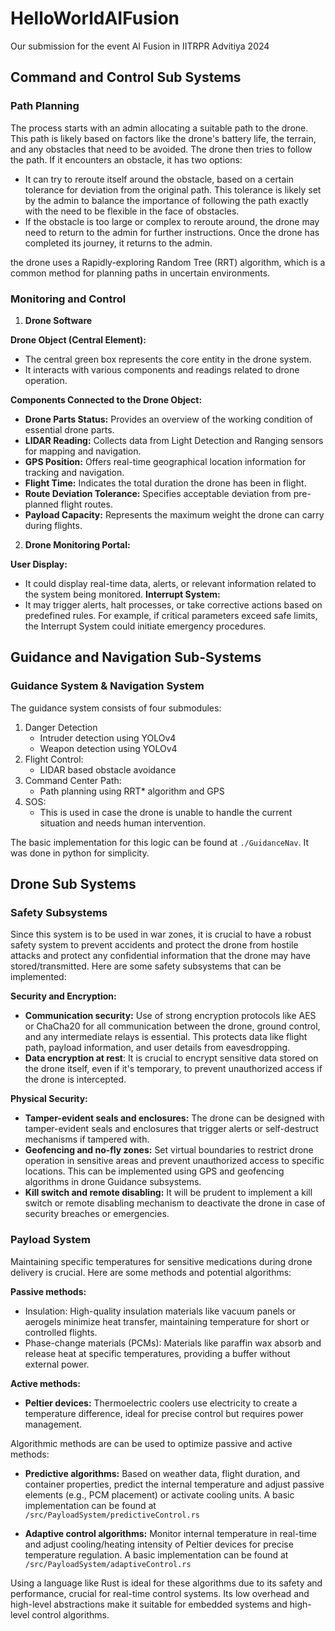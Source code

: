 # HelloWorldAIFusion
Our submission for the event AI Fusion in IITRPR Advitiya 2024 

## Command and Control Sub Systems
### Path Planning 
The process starts with an admin allocating a suitable path to the drone. This path is likely based on factors like the drone's battery life, the terrain, and any obstacles that need to be avoided.
The drone then tries to follow the path. If it encounters an obstacle, it has two options:

- It can try to reroute itself around the obstacle, based on a certain tolerance for deviation from the original path. This tolerance is likely set by the admin to balance the importance of following the path exactly with the need to be flexible in the face of obstacles.
- If the obstacle is too large or complex to reroute around, the drone may need to return to the admin for further instructions.
Once the drone has completed its journey, it returns to the admin.

the drone uses a Rapidly-exploring Random Tree (RRT) algorithm, which is a common method for planning paths in uncertain environments.

### Monitoring and Control
1. **Drone Software**

**Drone Object (Central Element):**
- The central green box represents the core entity in the drone system.
- It interacts with various components and readings related to drone operation.
  
**Components Connected to the Drone Object:**
- **Drone Parts Status:** Provides an overview of the working condition of essential drone parts.
- **LIDAR Reading:** Collects data from Light Detection and Ranging sensors for mapping and navigation.
- **GPS Position:** Offers real-time geographical location information for tracking and navigation.
- **Flight Time:** Indicates the total duration the drone has been in flight.
- **Route Deviation Tolerance:** Specifies acceptable deviation from pre-planned flight routes.
- **Payload Capacity:** Represents the maximum weight the drone can carry during flights.

2. **Drone Monitoring Portal:**

**User Display:**
- It could display real-time data, alerts, or relevant information related to the system being monitored.
**Interrupt System:**
- It may trigger alerts, halt processes, or take corrective actions based on predefined rules. For example, if critical parameters exceed safe limits, the Interrupt System could initiate emergency procedures.

## Guidance and Navigation Sub-Systems

### Guidance System & Navigation System
The guidance system consists of four submodules:
1. Danger Detection
    - Intruder detection using YOLOv4
    - Weapon detection using YOLOv4
2. Flight Control:
    - LIDAR based obstacle avoidance
3. Command Center Path:
    - Path planning using RRT* algorithm and GPS
4. SOS:
    - This is used in case the drone is unable to handle the current situation and needs human intervention.

The basic implementation for this logic can be found at `./GuidanceNav`. It was done in python for simplicity.

## Drone Sub Systems

### Safety Subsystems
Since this system is to be used in war zones, it is crucial to have a robust safety system to prevent accidents and protect the drone from hostile attacks and protect any confidential information that the drone may have stored/transmitted. Here are some safety subsystems that can be implemented:

**Security and Encryption:**

- **Communication security:** Use of strong encryption protocols like AES or ChaCha20 for all communication between the drone, ground control, and any intermediate relays is essential. This protects data like flight path, payload information, and user details from eavesdropping.
- **Data encryption at rest**: It is crucial to encrypt sensitive data stored on the drone itself, even if it's temporary, to prevent unauthorized access if the drone is intercepted.

**Physical Security:**

- **Tamper-evident seals and enclosures:** The drone can be designed with tamper-evident seals and enclosures that trigger alerts or self-destruct mechanisms if tampered with.
- **Geofencing and no-fly zones:** Set virtual boundaries to restrict drone operation in sensitive areas and prevent unauthorized access to specific locations. This can be implemented using GPS and geofencing algorithms in drone Guidance subsystems.
- **Kill switch and remote disabling:** It will be prudent to implement a kill switch or remote disabling mechanism to deactivate the drone in case of security breaches or emergencies.

### Payload System
Maintaining specific temperatures for sensitive medications during drone delivery is crucial. Here are some methods and potential algorithms:

**Passive methods:**
- Insulation: High-quality insulation materials like vacuum panels or aerogels minimize heat transfer, maintaining temperature for short or controlled flights.
- Phase-change materials (PCMs): Materials like paraffin wax absorb and release heat at specific temperatures, providing a buffer without external power.

**Active methods:**

- **Peltier devices:** Thermoelectric coolers use electricity to create a temperature difference, ideal for precise control but requires power management.

Algorithmic methods are can be used to optimize passive and active methods:

- **Predictive algorithms:** Based on weather data, flight duration, and container properties, predict the internal temperature and adjust passive elements (e.g., PCM placement) or activate cooling units. A basic implementation can be found at `/src/PayloadSystem/predictiveControl.rs`

- **Adaptive control algorithms:** Monitor internal temperature in real-time and adjust cooling/heating intensity of Peltier devices for precise temperature regulation. A basic implementation can be found at `/src/PayloadSystem/adaptiveControl.rs`

Using a language like Rust is ideal for these algorithms due to its safety and performance, crucial for real-time control systems. Its low overhead and high-level abstractions make it suitable for embedded systems and high-level control algorithms.

